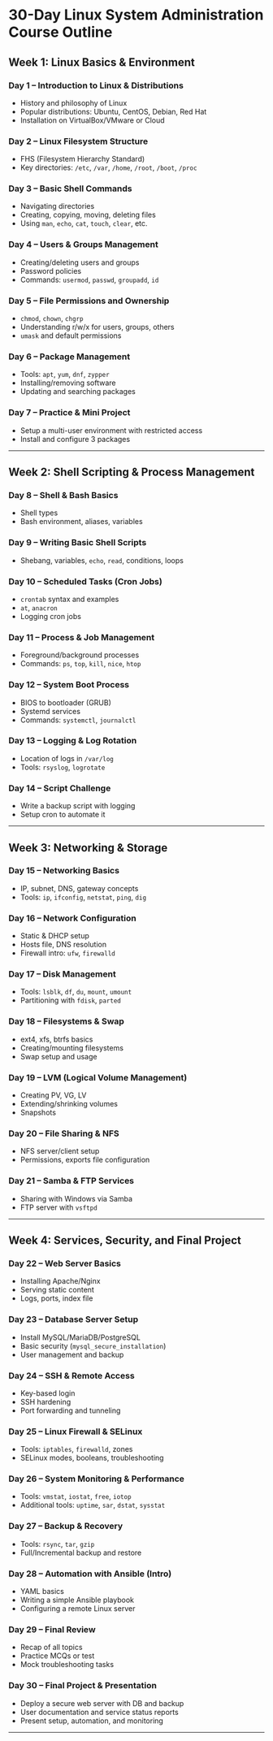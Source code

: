 # 30-Day Linux System Administration Course Outline

## Week 1: Linux Basics & Environment

### Day 1 – Introduction to Linux & Distributions
- History and philosophy of Linux
- Popular distributions: Ubuntu, CentOS, Debian, Red Hat
- Installation on VirtualBox/VMware or Cloud

### Day 2 – Linux Filesystem Structure
- FHS (Filesystem Hierarchy Standard)
- Key directories: `/etc`, `/var`, `/home`, `/root`, `/boot`, `/proc`

### Day 3 – Basic Shell Commands
- Navigating directories
- Creating, copying, moving, deleting files
- Using `man`, `echo`, `cat`, `touch`, `clear`, etc.

### Day 4 – Users & Groups Management
- Creating/deleting users and groups
- Password policies
- Commands: `usermod`, `passwd`, `groupadd`, `id`

### Day 5 – File Permissions and Ownership
- `chmod`, `chown`, `chgrp`
- Understanding r/w/x for users, groups, others
- `umask` and default permissions

### Day 6 – Package Management
- Tools: `apt`, `yum`, `dnf`, `zypper`
- Installing/removing software
- Updating and searching packages

### Day 7 – Practice & Mini Project
- Setup a multi-user environment with restricted access
- Install and configure 3 packages

---

## Week 2: Shell Scripting & Process Management

### Day 8 – Shell & Bash Basics
- Shell types
- Bash environment, aliases, variables

### Day 9 – Writing Basic Shell Scripts
- Shebang, variables, `echo`, `read`, conditions, loops

### Day 10 – Scheduled Tasks (Cron Jobs)
- `crontab` syntax and examples
- `at`, `anacron`
- Logging cron jobs

### Day 11 – Process & Job Management
- Foreground/background processes
- Commands: `ps`, `top`, `kill`, `nice`, `htop`

### Day 12 – System Boot Process
- BIOS to bootloader (GRUB)
- Systemd services
- Commands: `systemctl`, `journalctl`

### Day 13 – Logging & Log Rotation
- Location of logs in `/var/log`
- Tools: `rsyslog`, `logrotate`

### Day 14 – Script Challenge
- Write a backup script with logging
- Setup cron to automate it

---

## Week 3: Networking & Storage

### Day 15 – Networking Basics
- IP, subnet, DNS, gateway concepts
- Tools: `ip`, `ifconfig`, `netstat`, `ping`, `dig`

### Day 16 – Network Configuration
- Static & DHCP setup
- Hosts file, DNS resolution
- Firewall intro: `ufw`, `firewalld`

### Day 17 – Disk Management
- Tools: `lsblk`, `df`, `du`, `mount`, `umount`
- Partitioning with `fdisk`, `parted`

### Day 18 – Filesystems & Swap
- ext4, xfs, btrfs basics
- Creating/mounting filesystems
- Swap setup and usage

### Day 19 – LVM (Logical Volume Management)
- Creating PV, VG, LV
- Extending/shrinking volumes
- Snapshots

### Day 20 – File Sharing & NFS
- NFS server/client setup
- Permissions, exports file configuration

### Day 21 – Samba & FTP Services
- Sharing with Windows via Samba
- FTP server with `vsftpd`

---

## Week 4: Services, Security, and Final Project

### Day 22 – Web Server Basics
- Installing Apache/Nginx
- Serving static content
- Logs, ports, index file

### Day 23 – Database Server Setup
- Install MySQL/MariaDB/PostgreSQL
- Basic security (`mysql_secure_installation`)
- User management and backup

### Day 24 – SSH & Remote Access
- Key-based login
- SSH hardening
- Port forwarding and tunneling

### Day 25 – Linux Firewall & SELinux
- Tools: `iptables`, `firewalld`, zones
- SELinux modes, booleans, troubleshooting

### Day 26 – System Monitoring & Performance
- Tools: `vmstat`, `iostat`, `free`, `iotop`
- Additional tools: `uptime`, `sar`, `dstat`, `sysstat`

### Day 27 – Backup & Recovery
- Tools: `rsync`, `tar`, `gzip`
- Full/Incremental backup and restore

### Day 28 – Automation with Ansible (Intro)
- YAML basics
- Writing a simple Ansible playbook
- Configuring a remote Linux server

### Day 29 – Final Review
- Recap of all topics
- Practice MCQs or test
- Mock troubleshooting tasks

### Day 30 – Final Project & Presentation
- Deploy a secure web server with DB and backup
- User documentation and service status reports
- Present setup, automation, and monitoring

---

